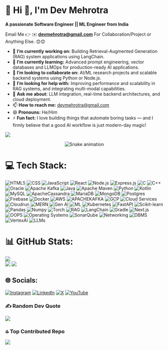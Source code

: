 # 💫 Hi 👋, I'm Dev Mehrotra
**A passionate Software Engineer || ML Engineer from India**

Email Me 👉 ✉️ **devmehrotra@gmail.com** For Collaboration/Project or Anything Else. 😊😊

- 🔭 **I’m currently working on:** Building Retrieval-Augmented Generation (RAG) system applications using LangChain.
- 🌱 **I’m currently learning:** Advanced prompt engineering, vector databases and LLMOps for production-ready AI applications.
- 👯 **I’m looking to collaborate on:** AI/ML research projects and scalable backend systems using Python or Node.js.
- 🤔 **I’m looking for help with:** Improving performance and scalability in RAG systems, and integrating multi-modal capabilities.
- 💬 **Ask me about:** LLM integration, real-time backend architectures, and cloud deployment.
- 📫 **How to reach me:** devmehrotra@gmail.com
- 😄 **Pronouns:** He/Him
- ⚡ **Fun fact:** I love building things that automate boring tasks — and I firmly believe that a good AI workflow is just modern-day magic!



[![](https://visitcount.itsvg.in/api?id=alamimran613&icon=1&color=4)](https://visitcount.itsvg.in)

<!-- Snake Game Repo View -->

<div align="center">
  <img src="https://profile-readme-generator.com/assets/snake.svg" alt="Snake animation" />
</div>




# 💻 Tech Stack:
![HTML5](https://img.shields.io/badge/html5-%23E34F26.svg?style=for-the-badge&logo=html5&logoColor=white) ![CSS](https://img.shields.io/badge/python-3670A0?style=for-the-badge&logo=python&logoColor=ffdd54) ![JavaScript](https://img.shields.io/badge/Windows%20Terminal-%234D4D4D.svg?style=for-the-badge&logo=windows-terminal&logoColor=white) ![React](https://img.shields.io/badge/shell_script-%23121011.svg?style=for-the-badge&logo=gnu-bash&logoColor=white) ![Node.js](https://img.shields.io/badge/AWS-%23FF9900.svg?style=for-the-badge&logo=amazon-aws&logoColor=white) ![Express.js](https://img.shields.io/badge/azure-%230072C6.svg?style=for-the-badge&logo=microsoftazure&logoColor=white) ![C](https://img.shields.io/badge/github%20pages-121013?style=for-the-badge&logo=github&logoColor=white) ![C++](https://img.shields.io/badge/GoogleCloud-%234285F4.svg?style=for-the-badge&logo=google-cloud&logoColor=white) ![Oracle](https://img.shields.io/badge/Oracle-F80000?style=for-the-badge&logo=oracle&logoColor=white) ![Apache Kafka](https://img.shields.io/badge/Apache%20Kafka-000?style=for-the-badge&logo=apachekafka) ![Java](https://img.shields.io/badge/apache-%23D42029.svg?style=for-the-badge&logo=apache&logoColor=white) ![Apache Maven](https://img.shields.io/badge/Apache%20Maven-C71A36?style=for-the-badge&logo=Apache%20Maven&logoColor=white) ![Python](https://img.shields.io/badge/jenkins-%232C5263.svg?style=for-the-badge&logo=jenkins&logoColor=white) ![Kotlin](https://img.shields.io/badge/nginx-%23009639.svg?style=for-the-badge&logo=nginx&logoColor=white) ![MySQL](https://img.shields.io/badge/Amazon%20DynamoDB-4053D6?style=for-the-badge&logo=Amazon%20DynamoDB&logoColor=white) ![ApacheCassandra](https://img.shields.io/badge/cassandra-%231287B1.svg?style=for-the-badge&logo=apache-cassandra&logoColor=white) ![MariaDB](https://img.shields.io/badge/MariaDB-003545?style=for-the-badge&logo=mariadb&logoColor=white) ![MongoDB](https://img.shields.io/badge/mysql-%2300000f.svg?style=for-the-badge&logo=mysql&logoColor=white) ![Postgres](https://img.shields.io/badge/postgres-%23316192.svg?style=for-the-badge&logo=postgresql&logoColor=white) ![Firebase](https://img.shields.io/badge/adobe-%23FF0000.svg?style=for-the-badge&logo=adobe&logoColor=white) ![Docker](https://img.shields.io/badge/adobe%20photoshop-%2331A8FF.svg?style=for-the-badge&logo=adobe%20photoshop&logoColor=white) ![AWS](https://img.shields.io/badge/ansible-%231A1918.svg?style=for-the-badge&logo=ansible&logoColor=white) ![APACHEKAFKA](https://img.shields.io/badge/apachekafka-231F20.svg?style=for-the-badge&logo=apachekafka&logoColor=white&color=%23231F20) ![GCP](https://img.shields.io/badge/azuredevops-0078D7.svg?style=for-the-badge&logo=azuredevops&logoColor=white&color=%230078D7) ![Cloud Services](https://img.shields.io/badge/Chef-02303A.svg?style=for-the-badge&logo=Chef&logoColor=white&color=%23F09820) ![Cloudrun](https://img.shields.io/badge/CIRCLECI-02303A.svg?style=for-the-badge&logo=CIRCLECI&logoColor=white&color=%23343434) ![MERN](https://img.shields.io/badge/docker-%230db7ed.svg?style=for-the-badge&logo=docker&logoColor=white) ![Gen AI](https://img.shields.io/badge/-ElasticSearch-005571?style=for-the-badge&logo=elasticsearch) ![ML](https://img.shields.io/badge/grafana-F46800.svg?style=for-the-badge&logo=grafana&logoColor=white&color=%23F46800) ![Kubernetes](https://img.shields.io/badge/kubernetes-%23326ce5.svg?style=for-the-badge&logo=kubernetes&logoColor=white) ![FastAPI](https://img.shields.io/badge/prometheus-E6522C.svg?style=for-the-badge&logo=prometheus&logoColor=white&color=%23E6522C) ![Scikit-learn](https://img.shields.io/badge/sonarqube-4E9BCD.svg?style=for-the-badge&logo=sonarqube&logoColor=white&color=%234E9BCD) ![Pandas](https://img.shields.io/badge/vagrant-%231563FF.svg?style=for-the-badge&logo=vagrant&logoColor=white) ![Numpy](https://img.shields.io/badge/terraform-%235835CC.svg?style=for-the-badge&logo=terraform&logoColor=white) ![Torch](https://img.shields.io/badge/ansible-%231A1918.svg?style=for-the-badge&logo=ansible&logoColor=white) ![RAG](https://img.shields.io/badge/docker-%230db7ed.svg?style=for-the-badge&logo=docker&logoColor=white) ![LangChain](https://img.shields.io/badge/-ElasticSearch-005571?style=for-the-badge&logo=elasticsearch) ![Gradle](https://img.shields.io/badge/Gradle-02303A.svg?style=for-the-badge&logo=Gradle&logoColor=white) ![Next.js](https://img.shields.io/badge/grafana-%23F46800.svg?style=for-the-badge&logo=grafana&logoColor=white) ![OOPS](https://img.shields.io/badge/kubernetes-%23326ce5.svg?style=for-the-badge&logo=kubernetes&logoColor=white) ![Operating Systems](https://img.shields.io/badge/Prometheus-E6522C?style=for-the-badge&logo=Prometheus&logoColor=white) ![SonarQube](https://img.shields.io/badge/SonarQube-black?style=for-the-badge&logo=sonarqube&logoColor=4E9BCD) ![Networking](https://img.shields.io/badge/SonarLint-CB2029?style=for-the-badge&logo=SONARLINT&logoColor=white) ![DBMS](https://img.shields.io/badge/tor-%237E4798.svg?style=for-the-badge&logo=tor-project&logoColor=white) ![VertexAI](https://img.shields.io/badge/terraform-%235835CC.svg?style=for-the-badge&logo=terraform&logoColor=white) ![LLMs](https://img.shields.io/badge/vagrant-%231563FF.svg?style=for-the-badge&logo=vagrant&logoColor=white)
# 📊 GitHub Stats:
![](https://github-readme-stats.vercel.app/api/top-langs/?username=alamimran613&theme=dark&hide_border=false&include_all_commits=true&count_private=true&layout=compact)<br>
![](https://github-readme-stats.vercel.app/api?username=alamimran613&theme=dark&hide_border=false&include_all_commits=true&count_private=true)
![](https://github-readme-streak-stats.herokuapp.com/?user=alamimran613&theme=dark&hide_border=false)

## 🌐 Socials:
[![Instagram](https://img.shields.io/badge/Instagram-%23E4405F.svg?logo=Instagram&logoColor=white)](https://instagram.com/ImranKhanYouTuber) [![LinkedIn](https://img.shields.io/badge/LinkedIn-%230077B5.svg?logo=linkedin&logoColor=white)](https://linkedin.com/in/alamimran613) [![X](https://img.shields.io/badge/X-black.svg?logo=X&logoColor=white)](https://x.com/ikyoutuber) [![YouTube](https://img.shields.io/badge/YouTube-%23FF0000.svg?logo=YouTube&logoColor=white)](https://youtube.com/@technosnag) 

### ✍️ Random Dev Quote
![](https://quotes-github-readme.vercel.app/api?type=horizontal&theme=radical)

### 🔝 Top Contributed Repo
![](https://github-contributor-stats.vercel.app/api?username=alamimran613&limit=5&theme=dark&combine_all_yearly_contributions=true)



<!-- Proudly created with GPRM ( https://gprm.itsvg.in ) -->
